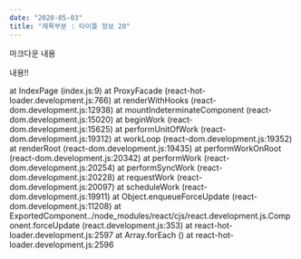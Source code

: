 ```yaml
---
date: "2020-05-03"
title: "제목부분 : 타이틀 정보 20"
---
```

마크다운 내용

내용!!

 at IndexPage (index.js:9)
    at ProxyFacade (react-hot-loader.development.js:766)
    at renderWithHooks (react-dom.development.js:12938)
    at mountIndeterminateComponent (react-dom.development.js:15020)
    at beginWork (react-dom.development.js:15625)
    at performUnitOfWork (react-dom.development.js:19312)
    at workLoop (react-dom.development.js:19352)
    at renderRoot (react-dom.development.js:19435)
    at performWorkOnRoot (react-dom.development.js:20342)
    at performWork (react-dom.development.js:20254)
    at performSyncWork (react-dom.development.js:20228)
    at requestWork (react-dom.development.js:20097)
    at scheduleWork (react-dom.development.js:19911)
    at Object.enqueueForceUpdate (react-dom.development.js:11208)
    at ExportedComponent../node_modules/react/cjs/react.development.js.Component.forceUpdate (react.development.js:353)
    at react-hot-loader.development.js:2597
    at Array.forEach (<anonymous>)
    at react-hot-loader.development.js:2596